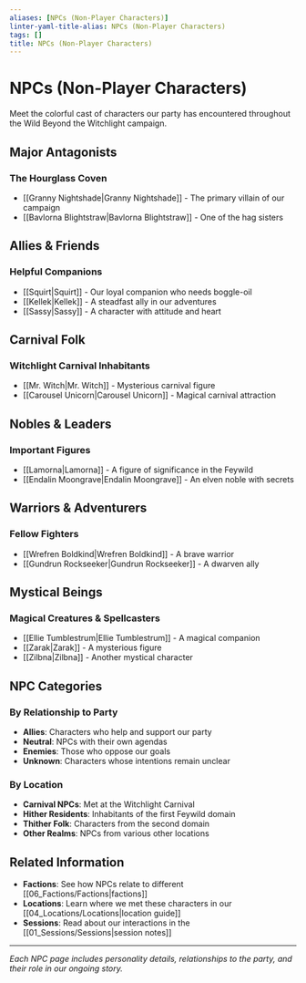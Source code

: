 ```yaml
---
aliases: [NPCs (Non-Player Characters)]
linter-yaml-title-alias: NPCs (Non-Player Characters)
tags: []
title: NPCs (Non-Player Characters)
---
```


# NPCs (Non-Player Characters)

Meet the colorful cast of characters our party has encountered throughout the Wild Beyond the Witchlight campaign.

## Major Antagonists

### The Hourglass Coven

- [[Granny Nightshade|Granny Nightshade]] - The primary villain of our campaign
- [[Bavlorna Blightstraw|Bavlorna Blightstraw]] - One of the hag sisters

## Allies & Friends

### Helpful Companions

- [[Squirt|Squirt]] - Our loyal companion who needs boggle-oil
- [[Kellek|Kellek]] - A steadfast ally in our adventures
- [[Sassy|Sassy]] - A character with attitude and heart

## Carnival Folk

### Witchlight Carnival Inhabitants

- [[Mr. Witch|Mr. Witch]] - Mysterious carnival figure
- [[Carousel Unicorn|Carousel Unicorn]] - Magical carnival attraction

## Nobles & Leaders

### Important Figures

- [[Lamorna|Lamorna]] - A figure of significance in the Feywild
- [[Endalin Moongrave|Endalin Moongrave]] - An elven noble with secrets

## Warriors & Adventurers

### Fellow Fighters

- [[Wrefren Boldkind|Wrefren Boldkind]] - A brave warrior
- [[Gundrun Rockseeker|Gundrun Rockseeker]] - A dwarven ally

## Mystical Beings

### Magical Creatures & Spellcasters

- [[Ellie Tumblestrum|Ellie Tumblestrum]] - A magical companion
- [[Zarak|Zarak]] - A mysterious figure
- [[Zilbna|Zilbna]] - Another mystical character

## NPC Categories

### By Relationship to Party

- **Allies**: Characters who help and support our party
- **Neutral**: NPCs with their own agendas
- **Enemies**: Those who oppose our goals
- **Unknown**: Characters whose intentions remain unclear

### By Location

- **Carnival NPCs**: Met at the Witchlight Carnival
- **Hither Residents**: Inhabitants of the first Feywild domain
- **Thither Folk**: Characters from the second domain
- **Other Realms**: NPCs from various other locations

## Related Information

- **Factions**: See how NPCs relate to different [[06_Factions/Factions|factions]]
- **Locations**: Learn where we met these characters in our [[04_Locations/Locations|location guide]]
- **Sessions**: Read about our interactions in the [[01_Sessions/Sessions|session notes]]

---

*Each NPC page includes personality details, relationships to the party, and their role in our ongoing story.*

